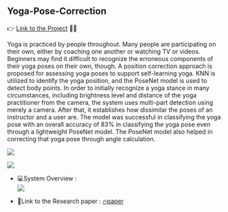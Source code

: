 ## Yoga-Pose-Correction 
👉 [Link to the Project](https://sarvyi.github.io/Yoga-Pose-Correction/) 🔗🌐 <br>
<p>
Yoga is practiced by people throughout. Many people are participating on their own, either by coaching one another or watching TV or videos. Beginners may find it difficult to recognize the erroneous components of their yoga poses on their own, though. A position correction approach is proposed for assessing yoga poses to support self-learning yoga. KNN is utilized to identify the yoga position, and the PoseNet model is used to detect body points. In order to initially recognize a yoga stance in many circumstances, including brightness level and distance of the yoga practitioner from the camera, the system uses multi-part detection using merely a camera. After that, it establishes how dissimilar the poses of an instructor and a user are. The model was successful in classifying the yoga pose with an overall accuracy of 83% in classifying the yoga pose even through a lightweight PoseNet model. The PoseNet model also helped in correcting that yoga pose through angle calculation. 
</p>

<div>
  <img src="https://lh5.googleusercontent.com/Wh5gF53QJwwFmv0OBAhi7aARmPeZRLZR51ggw46d77Gmm5nySekA6H3Crq4wzLQmjkIOcm6CEgiAnw7naZppjl5nJgDIGgf7ZEB0oaF_1CV66ZOzpxw58t255jfYqyYsXkoNVNsRtz465jLWvVMHwH4"></img>

  <img src="https://lh5.googleusercontent.com/MNoA-nJd9umMkkfgmAR3M-hVBl0oILWsldU-IG9IIoqRKctCfpkBlgA4fE0ZsHDtTYnzZJY4Fzc6HiOE5SK8r8nY0sJPpsvOwevtMIPalPdA34BMcttSM8CjsAZcLardsKeMt3ceucPCzfSavGv9y7w"></img>
</div>


* 💻System Overview : <br>
<img  src="https://lh5.googleusercontent.com/R63DlMkbA1z74bqk8flA4LxWTOz09Ieme-MYYnmx4ay8I3YSkNMpf5DjhgqjHguN3lh4d88D7u8xwCVQjUXsZM3dQW8sV0p9o_CtsVgI5nZ4x_oBhJUTza4ACfadXGyDofl7X8Gbo8eDfgIub2XIHOI"></img>

* 🔗Link to the Research paper : [🔥paper](https://docs.google.com/document/d/e/2PACX-1vS1GsLqQJC-B7WuLUTy1KiT4-IGyqOC3Vj9R_BTXcNITbD8wlakO1bSbIkdibbTjl2X-m_avosWUC2a/pub) 
